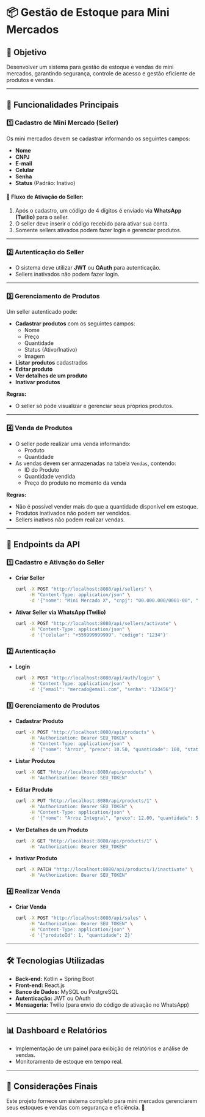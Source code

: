 # 📦 Gestão de Estoque para Mini Mercados

## 📌 Objetivo
Desenvolver um sistema para gestão de estoque e vendas de mini mercados, garantindo segurança, controle de acesso e gestão eficiente de produtos e vendas.

---

## 🚀 Funcionalidades Principais

### 1️⃣ Cadastro de Mini Mercado (Seller)
Os mini mercados devem se cadastrar informando os seguintes campos:
- **Nome**
- **CNPJ**
- **E-mail**
- **Celular**
- **Senha**
- **Status** (Padrão: Inativo)

#### 🔹 Fluxo de Ativação do Seller:
1. Após o cadastro, um código de 4 dígitos é enviado via **WhatsApp (Twilio)** para o seller.
2. O seller deve inserir o código recebido para ativar sua conta.
3. Somente sellers ativados podem fazer login e gerenciar produtos.

---

### 2️⃣ Autenticação do Seller
- O sistema deve utilizar **JWT** ou **OAuth** para autenticação.
- Sellers inativados não podem fazer login.

---

### 3️⃣ Gerenciamento de Produtos
Um seller autenticado pode:
- **Cadastrar produtos** com os seguintes campos:
  - Nome
  - Preço
  - Quantidade
  - Status (Ativo/Inativo)
  - Imagem
- **Listar produtos** cadastrados
- **Editar produto**
- **Ver detalhes de um produto**
- **Inativar produtos**

**Regras:**
- O seller só pode visualizar e gerenciar seus próprios produtos.

---

### 4️⃣ Venda de Produtos
- O seller pode realizar uma venda informando:
  - Produto
  - Quantidade
- As vendas devem ser armazenadas na tabela `Vendas`, contendo:
  - ID do Produto
  - Quantidade vendida
  - Preço do produto no momento da venda

**Regras:**
- Não é possível vender mais do que a quantidade disponível em estoque.
- Produtos inativados não podem ser vendidos.
- Sellers inativos não podem realizar vendas.

---

## 📡 Endpoints da API

### 1️⃣ Cadastro e Ativação do Seller
- **Criar Seller**
  ```bash
  curl -X POST "http://localhost:8080/api/sellers" \
       -H "Content-Type: application/json" \
       -d '{"nome": "Mini Mercado X", "cnpj": "00.000.000/0001-00", "email": "mercado@email.com", "celular": "+559999999999", "senha": "123456"}'
  ```
- **Ativar Seller via WhatsApp (Twilio)**
  ```bash
  curl -X POST "http://localhost:8080/api/sellers/activate" \
       -H "Content-Type: application/json" \
       -d '{"celular": "+559999999999", "codigo": "1234"}'
  ```

### 2️⃣ Autenticação
- **Login**
  ```bash
  curl -X POST "http://localhost:8080/api/auth/login" \
       -H "Content-Type: application/json" \
       -d '{"email": "mercado@email.com", "senha": "123456"}'
  ```

### 3️⃣ Gerenciamento de Produtos
- **Cadastrar Produto**
  ```bash
  curl -X POST "http://localhost:8080/api/products" \
       -H "Authorization: Bearer SEU_TOKEN" \
       -H "Content-Type: application/json" \
       -d '{"nome": "Arroz", "preco": 10.50, "quantidade": 100, "status": "Ativo", "img": "url_da_imagem"}'
  ```
- **Listar Produtos**
  ```bash
  curl -X GET "http://localhost:8080/api/products" \
       -H "Authorization: Bearer SEU_TOKEN"
  ```
- **Editar Produto**
  ```bash
  curl -X PUT "http://localhost:8080/api/products/1" \
       -H "Authorization: Bearer SEU_TOKEN" \
       -H "Content-Type: application/json" \
       -d '{"nome": "Arroz Integral", "preco": 12.00, "quantidade": 50, "status": "Ativo"}'
  ```
- **Ver Detalhes de um Produto**
  ```bash
  curl -X GET "http://localhost:8080/api/products/1" \
       -H "Authorization: Bearer SEU_TOKEN"
  ```
- **Inativar Produto**
  ```bash
  curl -X PATCH "http://localhost:8080/api/products/1/inactivate" \
       -H "Authorization: Bearer SEU_TOKEN"
  ```

### 4️⃣ Realizar Venda
- **Criar Venda**
  ```bash
  curl -X POST "http://localhost:8080/api/sales" \
       -H "Authorization: Bearer SEU_TOKEN" \
       -H "Content-Type: application/json" \
       -d '{"produtoId": 1, "quantidade": 2}'
  ```

---

## 🛠️ Tecnologias Utilizadas
- **Back-end:** Kotlin + Spring Boot
- **Front-end:** React.js
- **Banco de Dados:** MySQL ou PostgreSQL
- **Autenticação:** JWT ou OAuth
- **Mensageria:** Twilio (para envio do código de ativação no WhatsApp)

---

## 📊 Dashboard e Relatórios
- Implementação de um painel para exibição de relatórios e análise de vendas.
- Monitoramento de estoque em tempo real.

---

## 📌 Considerações Finais
Este projeto fornece um sistema completo para mini mercados gerenciarem seus estoques e vendas com segurança e eficiência. 🚀